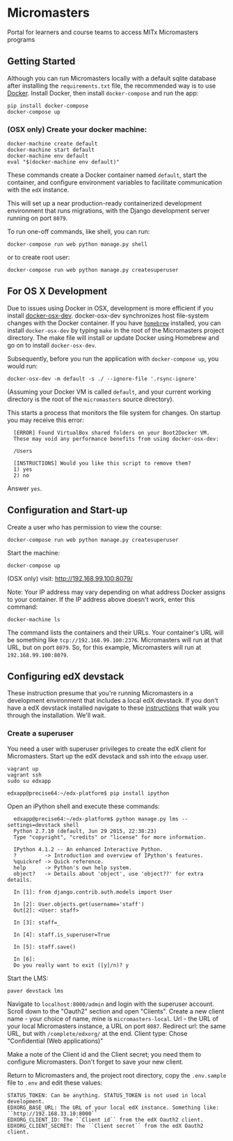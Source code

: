 # Micromasters
Portal for learners and course teams to access MITx Micromasters programs

## Getting Started

Although you can run Micromasters locally with a default sqlite database after
installing the ``requirements.txt`` file, the recommended way is to 
use [Docker](https://www.docker.io). Install Docker, then install 
``docker-compose`` and run the app: 

    pip install docker-compose 
    docker-compose up

### (OSX only) Create your docker machine:

    docker-machine create default
    docker-machine start default
    docker-machine env default
    eval "$(docker-machine env default)"

These commands create a Docker container named ``default``, start the
container, and configure environment variables to facilitate communication
with the ``edX`` instance.


This will set up a near production-ready containerized development 
environment that runs migrations, with the Django development server 
running on port ``8079``.

To run one-off commands, like shell, you can run:

    docker-compose run web python manage.py shell

or to create root user:

    docker-compose run web python manage.py createsuperuser


## For OS X Development

Due to issues using Docker in OSX, development is more efficient if you
install [docker-osx-dev](https://github.com/brikis98/docker-osx-dev).
docker-osx-dev synchronizes host file-system changes with the Docker
container. If you have [``homebrew``](http://brew.sh/) installed, you can 
install ``docker-osx-dev`` by typing ``make`` in the root of the Micromasters
project directory. The make file will install or update Docker using Homebrew
and go on to install ``docker-osx-dev``.

Subsequently, before you run the application with ``docker-compose up``, 
you would run:
  
    docker-osx-dev -m default -s ./ --ignore-file '.rsync-ignore'

(Assuming your Docker VM is called ``default``, and your current working
directory is the root of the ``micromasters`` source directory).

This starts a process that monitors the file system for changes. On startup
you may receive this error:
  
      [ERROR] Found VirtualBox shared folders on your Boot2Docker VM. 
      These may void any performance benefits from using docker-osx-dev:
      
      /Users
      
      [INSTRUCTIONS] Would you like this script to remove them?
      1) yes
      2) no

Answer ``yes``.

## Configuration and Start-up

Create a user who has permission to view the course:

    docker-compose run web python manage.py createsuperuser

Start the machine:

    docker-compose up

(OSX only) visit: http://192.168.99.100:8079/

Note: Your IP address may vary depending on what address Docker 
assigns to your container.  If the IP address above doesn't work, enter 
this command:

    docker-machine ls

The command lists the containers and their URLs.  Your container's URL
will be something like ``tcp://192.168.99.100:2376``.  Micromasters will 
run at that URL, but on port ``8079``.  So, for this example, Micromasters 
will run at ``192.168.99.100:8079``.

## Configuring edX devstack

These instruction presume that you're running Micromasters in a development 
environment that includes a local edX devstack.  If you don't have a edX
devstack installed navigate to these
[instructions](https://openedx.atlassian.net/wiki/display/OpenOPS/Running+Devstack)
that walk you through the installation.  We'll wait.

### Create a superuser 
   
You need a user with superuser privileges to create the edX client for 
Micromasters.  Start up the edX devstack and ssh into the ``edxapp`` user.

    vagrant up
    vagrant ssh
    sudo su edxapp

    edxapp@precise64:~/edx-platform$ pip install ipython

Open an iPython shell and execute these commands:

      edxapp@precise64:~/edx-platform$ python manage.py lms --settings=devstack shell
      Python 2.7.10 (default, Jun 29 2015, 22:38:23)
      Type "copyright", "credits" or "license" for more information.

      IPython 4.1.2 -- An enhanced Interactive Python.
      ?         -> Introduction and overview of IPython's features.
      %quickref -> Quick reference.
      help      -> Python's own help system.
      object?   -> Details about 'object', use 'object??' for extra details.

      In [1]: from django.contrib.auth.models import User

      In [2]: User.objects.get(username='staff')
      Out[2]: <User: staff>

      In [3]: staff=_

      In [4]: staff.is_superuser=True

      In [5]: staff.save()

      In [6]:
      Do you really want to exit ([y]/n)? y

Start the LMS:

    paver devstack lms

Navigate to ``localhost:8000/admin`` and login with the superuser account.
Scroll down to the "Oauth2" section and open "Clients".
Create a new client
    name - your choice of name, mine is ``micromasters-local``.
    Url - the URL of your local Micromasters instance, a URL on port ``8087``.
    Redirect url: the same URL, but with ``/complete/edxorg/`` at the end. 
    Client type: Chose "Confidential (Web applications)"

Make a note of the Client id and the Client secret; you need them to
configure Micromasters.  Don't forget to save your new client.

Return to Micromasters and, the project root directory, copy the 
``.env.sample`` file to ``.env`` and edit these values:
    
    STATUS_TOKEN: Can be anything. STATUS_TOKEN is not used in local development.
    EDXORG_BASE_URL: The URL of your local edX instance. Something like: ``http://192.168.33.10:8000``
    EDXORG_CLIENT_ID: The ``Client id`` from the edX Oauth2 client.
    EDXORG_CLIENT_SECRET: The ``Client secret`` from the edX Oauth2 client.



